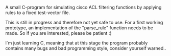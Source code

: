 A small C-program for simulating cisco ACL filtering functions by applying rules to a fixed test-vector file.

This is still in progress and therefore not yet safe to use. For a first working prototype, an implementation of the "parse_rule" function needs to be made. So if you are interested, please be patient :)

I´m just learning C, meaning that at this stage the program probably contains many bugs and bad programming style, consider yourself warned..
